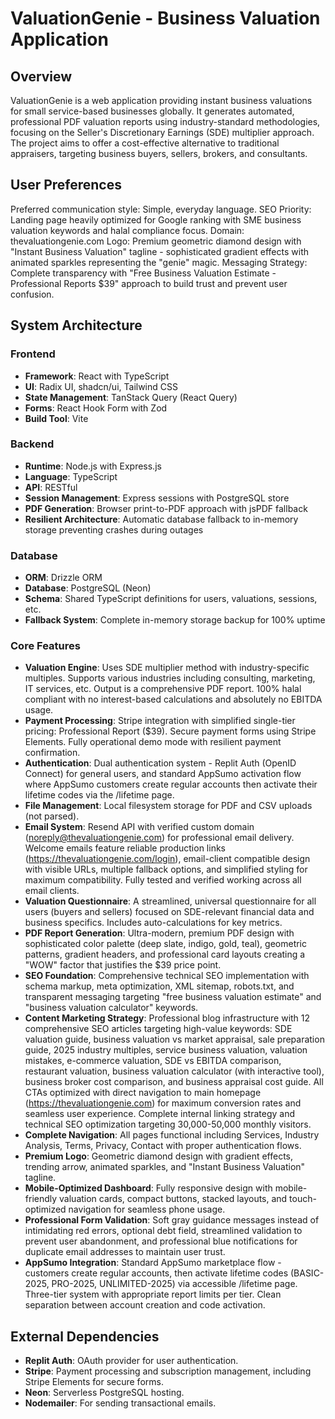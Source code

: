# ValuationGenie - Business Valuation Application

## Overview

ValuationGenie is a web application providing instant business valuations for small service-based businesses globally. It generates automated, professional PDF valuation reports using industry-standard methodologies, focusing on the Seller's Discretionary Earnings (SDE) multiplier approach. The project aims to offer a cost-effective alternative to traditional appraisers, targeting business buyers, sellers, brokers, and consultants.

## User Preferences

Preferred communication style: Simple, everyday language.
SEO Priority: Landing page heavily optimized for Google ranking with SME business valuation keywords and halal compliance focus.
Domain: thevaluationgenie.com
Logo: Premium geometric diamond design with "Instant Business Valuation" tagline - sophisticated gradient effects with animated sparkles representing the "genie" magic.
Messaging Strategy: Complete transparency with "Free Business Valuation Estimate - Professional Reports $39" approach to build trust and prevent user confusion.

## System Architecture

### Frontend
- **Framework**: React with TypeScript
- **UI**: Radix UI, shadcn/ui, Tailwind CSS
- **State Management**: TanStack Query (React Query)
- **Forms**: React Hook Form with Zod
- **Build Tool**: Vite

### Backend
- **Runtime**: Node.js with Express.js
- **Language**: TypeScript
- **API**: RESTful
- **Session Management**: Express sessions with PostgreSQL store
- **PDF Generation**: Browser print-to-PDF approach with jsPDF fallback
- **Resilient Architecture**: Automatic database fallback to in-memory storage preventing crashes during outages

### Database
- **ORM**: Drizzle ORM
- **Database**: PostgreSQL (Neon)
- **Schema**: Shared TypeScript definitions for users, valuations, sessions, etc.
- **Fallback System**: Complete in-memory storage backup for 100% uptime

### Core Features
- **Valuation Engine**: Uses SDE multiplier method with industry-specific multiples. Supports various industries including consulting, marketing, IT services, etc. Output is a comprehensive PDF report. 100% halal compliant with no interest-based calculations and absolutely no EBITDA usage.
- **Payment Processing**: Stripe integration with simplified single-tier pricing: Professional Report ($39). Secure payment forms using Stripe Elements. Fully operational demo mode with resilient payment confirmation.
- **Authentication**: Dual authentication system - Replit Auth (OpenID Connect) for general users, and standard AppSumo activation flow where AppSumo customers create regular accounts then activate their lifetime codes via the /lifetime page.
- **File Management**: Local filesystem storage for PDF and CSV uploads (not parsed).
- **Email System**: Resend API with verified custom domain (noreply@thevaluationgenie.com) for professional email delivery. Welcome emails feature reliable production links (https://thevaluationgenie.com/login), email-client compatible design with visible URLs, multiple fallback options, and simplified styling for maximum compatibility. Fully tested and verified working across all email clients.
- **Valuation Questionnaire**: A streamlined, universal questionnaire for all users (buyers and sellers) focused on SDE-relevant financial data and business specifics. Includes auto-calculations for key metrics.
- **PDF Report Generation**: Ultra-modern, premium PDF design with sophisticated color palette (deep slate, indigo, gold, teal), geometric patterns, gradient headers, and professional card layouts creating a "WOW" factor that justifies the $39 price point.
- **SEO Foundation**: Comprehensive technical SEO implementation with schema markup, meta optimization, XML sitemap, robots.txt, and transparent messaging targeting "free business valuation estimate" and "business valuation calculator" keywords.
- **Content Marketing Strategy**: Professional blog infrastructure with 12 comprehensive SEO articles targeting high-value keywords: SDE valuation guide, business valuation vs market appraisal, sale preparation guide, 2025 industry multiples, service business valuation, valuation mistakes, e-commerce valuation, SDE vs EBITDA comparison, restaurant valuation, business valuation calculator (with interactive tool), business broker cost comparison, and business appraisal cost guide. All CTAs optimized with direct navigation to main homepage (https://thevaluationgenie.com) for maximum conversion rates and seamless user experience. Complete internal linking strategy and technical SEO optimization targeting 30,000-50,000 monthly visitors.
- **Complete Navigation**: All pages functional including Services, Industry Analysis, Terms, Privacy, Contact with proper authentication flows.
- **Premium Logo**: Geometric diamond design with gradient effects, trending arrow, animated sparkles, and "Instant Business Valuation" tagline.
- **Mobile-Optimized Dashboard**: Fully responsive design with mobile-friendly valuation cards, compact buttons, stacked layouts, and touch-optimized navigation for seamless phone usage.
- **Professional Form Validation**: Soft gray guidance messages instead of intimidating red errors, optional debt field, streamlined validation to prevent user abandonment, and professional blue notifications for duplicate email addresses to maintain user trust.
- **AppSumo Integration**: Standard AppSumo marketplace flow - customers create regular accounts, then activate lifetime codes (BASIC-2025, PRO-2025, UNLIMITED-2025) via accessible /lifetime page. Three-tier system with appropriate report limits per tier. Clean separation between account creation and code activation.

## External Dependencies

- **Replit Auth**: OAuth provider for user authentication.
- **Stripe**: Payment processing and subscription management, including Stripe Elements for secure forms.
- **Neon**: Serverless PostgreSQL hosting.
- **Nodemailer**: For sending transactional emails.